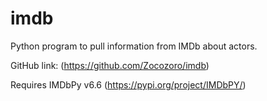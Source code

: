 # imdb
Python program to pull information from IMDb about actors.

GitHub link: (https://github.com/Zocozoro/imdb)

Requires IMDbPy v6.6 (https://pypi.org/project/IMDbPY/)
